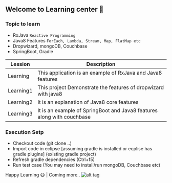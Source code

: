 ## Welcome to Learning center  :beginner:
### Topic to learn
- RxJava `Reactive Programming`
- Java8 Features `ForEach, Lambda, Stream, Map, FlatMap etc`
- Dropwizard, mongoDB, Couchbase
- SpringBoot, Gradle

|   Lession         |                           Description                                       |
| --- | --- |
|   Learning        | This application is an example of RxJava and Java8 features                 |
|   Learning1       | This project Demonstrate the features of dropwizard with java8              |
|   Learning2       | It is an explanation of Java8 core features                                 |
|   Learning3       | It is an example of SpringBoot and Java8 features along with couchbase      |
### Execution Setp
- Checkout code (git clone ..)
- Import code in eclipse [assuming gradle is installed or ecplise has gradle plugins] (existing gradle project)
- Refresh gradle dependencies (Ctrl+f5)
- Run test case (You may need to install/run mongoDB, Couchbase etc)

Happy Learning :smiley: | Coming more.. ![alt tag](http://users.atw.hu/diszgalambok/022.gif)
